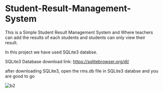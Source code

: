# Student-Result-Management-System
This is a Simple Student Result Management System and Where teachers can add the results of each students and students can only view their result.

In this project we have used SQLite3 databse.

SQLite3 Database download link:
https://sqlitebrowser.org/dl/

after downloading SQLite3, open the rms.db file in SQLite3 databse and you are good to go

![b2](https://github.com/kulkarni-vivek7/Student-Result-Management-System/assets/108626635/2f8282d2-8ff1-48d3-96b5-e29233470258)

